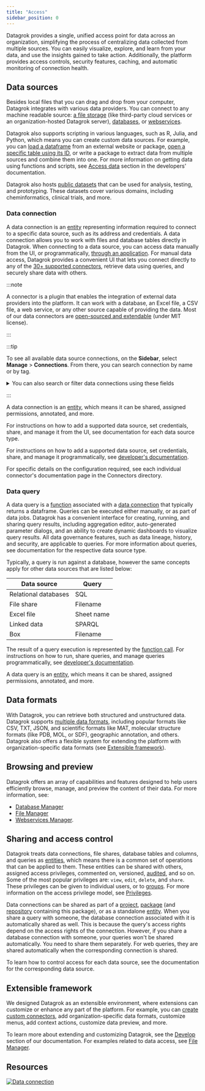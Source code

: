 ```yaml
---
title: "Access"
sidebar_position: 0
---
```


Datagrok provides a single, unified access point for data across an organization, simplifying the process of centralizing data collected from multiple sources. You can easily visualize, explore, and learn from your data, and use the insights gained to take action. Additionally, the platform provides access controls, security features, caching, and automatic monitoring of connection health.

## Data sources

Besides local files that you can drag and drop from your computer, Datagrok integrates with various data providers. You can connect to any machine readable source: [a file storage](files/files.mdx) (like third-party cloud services or an organization-hosted Datagrok server), [databases](databases/databases.mdx), or [webservices](open-api.md).

Datagrok also supports scripting in various languages, such as R, Julia, and Python, which means you can create custom data sources. For example, you can [load a dataframe](https://public.datagrok.ai/js/samples/data-access/load-csv) from an external website or package, [open a specific table using its ID](https://public.datagrok.ai/js/samples/data-access/open-table-by-id), or write a package to extract data from multiple sources and combine them into one. For more information on getting data using functions and scripts, see [Access data](../develop/how-to/access-data.md/#reading-files) section in the developers' documentation.

Datagrok also hosts [public datasets](public-datasets.md) that can be used for analysis, testing, and prototyping. These datasets cover various domains, including cheminformatics, clinical trials, and more.

### Data connection

A data connection is an [entity](../datagrok/concepts/objects.md) representing information required to connect to a specific data
source, such as its address and credentials. A data connection allows you to work with files and database tables
directly in Datagrok. When connecting to a data source, you can access data manually from the UI, or programmatically,
[through an application](../develop/how-to/access-data.md). For manual data access, Datagrok provides a convenient UI
that lets you connect directly to any of the [30+ supported connectors](databases/connectors/connectors.md), retrieve data using
queries, and securely share data with others.

:::note

A connector is a plugin that enables the integration of external data providers into the platform. It can work with a
database, an Excel file, a CSV file, a web service, or any other source capable of providing the data. Most of our data
connectors are [open-sourced and extendable](https://github.com/datagrok-ai/public/tree/master/connectors) (under MIT
license).

:::

:::tip

To see all available data source connections, on the **Sidebar**, select **Manage** > **Connections**. From there, you can search connection by name or by tag.

<details>
<summary> You can also search or filter data connections using these fields </summary>

| Field       | Description                      |
|-------------|----------------------------------|
| ID          |                                  |
| name        |                                  |
| server      |                                  |
| port        |                                  |
| db          |                                  |
| login       |                                  |
| dataSource  |                                  |
| description |                                  |
| createdOn   |                                  |
| updatedOn   |                                  |
| author      | [User](../govern/user.md) object |
| starredBy   | [User](../govern/user.md) object |
| commentedBy | [User](../govern/user.md) object |
| usedBy      | [User](../govern/user.md) object |

</details>

:::

A data connection is an [entity](../datagrok/concepts/objects.md), which means it can be shared, assigned permissions, annotated, and more.

For instructions on how to add a supported data source, set credentials, share, and manage it from the UI, see documentation for each data source type.

For instructions on how to add a supported data source, set credentials, share, and manage it programmatically, see [developer's documentation](../develop/how-to/access-data.md/#connections).

For specific details on the configuration required, see each individual connector's documentation page in the Connectors directory.

### Data query

A data query is a [function](../datagrok/concepts/functions/functions.md) associated with a [data connection](#data-connection)
that typically returns a dataframe. Queries can be executed either manually, or as part of data jobs.
Datagrok has a convenient interface for creating, running, and sharing query results, including aggregation editor,
auto-generated parameter dialogs, and an ability to create dynamic dashboards to visualize query results. All data
governance features, such as data lineage, history, and security, are applicable to queries. For more information about
queries, see documentation for the respective data source type.

Typically, a query is run against a database, however the same concepts apply for other data sources that are listed
below:

| Data source          | Query      |
|----------------------|------------|
| Relational databases | SQL        |
| File share           | Filename   |
| Excel file           | Sheet name |
| Linked data          | SPARQL     |
| Box                  | Filename   |

The result of a query execution is represented by the [function call](../datagrok/concepts/functions/function-call.md). For instructions on how to run, share queries, and manage queries programmatically, see [developer's documentation](../develop/how-to/access-data.md).

A data query is an [entity](../datagrok/concepts/objects.md), which means it can be shared, assigned permissions, annotated, and more.

## Data formats

With Datagrok, you can retrieve both structured and unstructured data. Datagrok supports [multiple data formats](files/supported-formats.md), including popular formats like CSV, TXT, JSON, and scientific formats like MAT, molecular structure formats (like PDB, MOL, or SDF), geographic annotation, and others. Datagrok also offers a flexible system for extending the platform with organization-specific data formats (see [Extensible framework](#extensible-framework)).

## Browsing and preview

Datagrok offers an array of capabilities and features designed to help users efficiently browse, manage, and preview the content of their data. For more information, see:

* [Database Manager](databases/databases.mdx#database-manager)
* [File Manager](files/files.mdx#file-manager)
* [Webservices Manager](open-api.md#webservices-manager).

## Sharing and access control

Datagrok treats data connections, file shares, database tables and columns, and queries as [entities](../datagrok/concepts/objects.md), which means there is a common set of operations that can be applied to them. These entities can be shared with others, assigned access privileges, commented on, versioned, [audited](../govern/audit.md), and so on. Some of the most popular privileges are: `view`, `edit`, `delete`, and `share`. These privileges can be given to individual users, or
to [groups](../govern/group.md). For more information on the access privilege model, see [Privileges](../govern/security.md#privileges).

Data connections can be shared as part of a [project](../datagrok/concepts/project/project.md), [package](../develop/develop.md#packages) (and [repository](databases/connectors/git.md) containing this package), or as a standalone [entity](../datagrok/concepts/objects.md). When you share a query with someone, the database connection associated with it is automatically shared as well. This is because the query's access rights depend on the access rights of the connection. However, if you share a database connection with someone, your queries won't be shared automatically. You need to share them separately. For web queries, they are shared automatically when the corresponding connection is shared.

To learn how to control access for each data source, see the documentation for the corresponding data source.

## Extensible framework

We designed Datagrok as an extensible environment, where extensions can customize or enhance any part
of the platform. For example, you can [create custom connectors](databases/create-custom-connectors.md), add organization-specific data formats, customize menus, add context actions, customize data preview, and more.

To learn more about extending and customizing Datagrok, see the [Develop](../develop/develop.md) section of our documentation. For examples related to data access, see [File Manager](files/files.mdx#file-manager).

## Resources

[![Data connection](../uploads/youtube/data_access.png "Open on Youtube")](https://www.youtube.com/watch?v=dKrCk38A1m8\&t=1048s)

